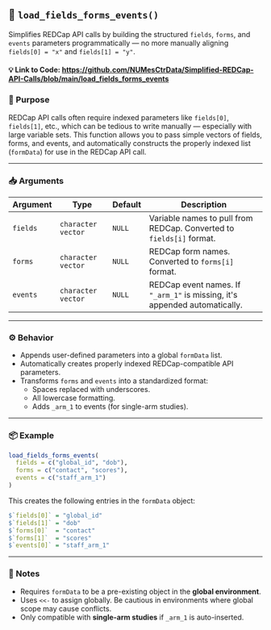 ## 🔄 `load_fields_forms_events()`

Simplifies REDCap API calls by building the structured `fields`, `forms`, and `events` parameters programmatically — no more manually aligning `fields[0] = "x"` and `fields[1] = "y"`.

#### 💡 Link to Code: https://github.com/NUMesCtrData/Simplified-REDCap-API-Calls/blob/main/load_fields_forms_events

### 🧠 Purpose

REDCap API calls often require indexed parameters like `fields[0]`, `fields[1]`, etc., which can be tedious to write manually — especially with large variable sets. This function allows you to pass simple vectors of fields, forms, and events, and automatically constructs the properly indexed list (`formData`) for use in the REDCap API call.

---

### 📥 Arguments

| Argument | Type | Default | Description |
|----------|------|---------|-------------|
| `fields` | `character vector` | `NULL` | Variable names to pull from REDCap. Converted to `fields[i]` format. |
| `forms`  | `character vector` | `NULL` | REDCap form names. Converted to `forms[i]` format. |
| `events` | `character vector` | `NULL` | REDCap event names. If `"_arm_1"` is missing, it's appended automatically. |

---

### ⚙️ Behavior

- Appends user-defined parameters into a global `formData` list.
- Automatically creates properly indexed REDCap-compatible API parameters.
- Transforms `forms` and `events` into a standardized format:
  - Spaces replaced with underscores.
  - All lowercase formatting.
  - Adds `_arm_1` to events (for single-arm studies).

---

### 📦 Example

```r
load_fields_forms_events(
  fields = c("global_id", "dob"),
  forms = c("contact", "scores"),
  events = c("staff_arm_1")
)
```

This creates the following entries in the `formData` object:

```r
$`fields[0]` = "global_id"
$`fields[1]` = "dob"
$`forms[0]`  = "contact"
$`forms[1]`  = "scores"
$`events[0]` = "staff_arm_1"
```

---

### 🚨 Notes

- Requires `formData` to be a pre-existing object in the **global environment**.
- Uses `<<-` to assign globally. Be cautious in environments where global scope may cause conflicts.
- Only compatible with **single-arm studies** if `_arm_1` is auto-inserted.
